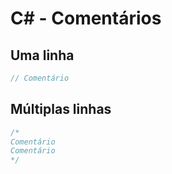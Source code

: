 # C# - Comentários

## Uma linha

~~~csharp
// Comentário
~~~

## Múltiplas linhas

~~~csharp
/*
Comentário
Comentário
*/
~~~